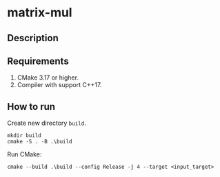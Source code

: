 # matrix-mul

## Description


## Requirements

1. CMake 3.17 or higher.
2. Compiler with support C++17.

## How to run

Create new directory `build`.

```
mkdir build
cmake -S . -B .\build
```

Run CMake:
```
cmake --build .\build --config Release -j 4 --target <input_target>
```
